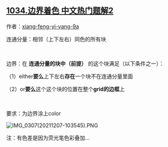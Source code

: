 ## [1034.边界着色 中文热门题解2](https://leetcode.cn/problems/coloring-a-border/solutions/100000/1034bian-jie-zhao-se-ti-mu-ke-shi-hua-by-m47v)

作者：[xiang-feng-yi-yang-9a](https://leetcode.cn/u/xiang-feng-yi-yang-9a)

连通分量：相邻（上下左右）同色的所有块
&nbsp;
边界：在 **连通分量的块中（前提）** 的这个块满足（以下条件之一）：
（1）either**要么**上下左右**存在**一个块不在连通分量里面
（2）or**要么**这个这个块的位置在整个**grid的边框**上
&nbsp;
要求：为边界涂上color

![IMG_0307(20211207-103545).PNG](https://pic.leetcode-cn.com/1638844576-eMoMQJ-IMG_0307\(20211207-103545\).PNG)

注：有色差是因为荧光笔色彩叠加...